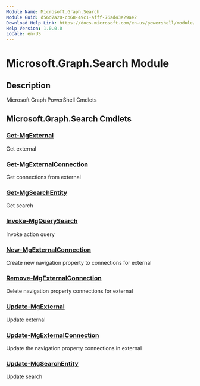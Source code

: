 ```yaml
---
Module Name: Microsoft.Graph.Search
Module Guid: d56d7a20-cb68-49c1-afff-76ad43e29ae2
Download Help Link: https://docs.microsoft.com/en-us/powershell/module/microsoft.graph.search
Help Version: 1.0.0.0
Locale: en-US
---
```


# Microsoft.Graph.Search Module
## Description
Microsoft Graph PowerShell Cmdlets

## Microsoft.Graph.Search Cmdlets
### [Get-MgExternal](Get-MgExternal.md)
Get external

### [Get-MgExternalConnection](Get-MgExternalConnection.md)
Get connections from external

### [Get-MgSearchEntity](Get-MgSearchEntity.md)
Get search

### [Invoke-MgQuerySearch](Invoke-MgQuerySearch.md)
Invoke action query

### [New-MgExternalConnection](New-MgExternalConnection.md)
Create new navigation property to connections for external

### [Remove-MgExternalConnection](Remove-MgExternalConnection.md)
Delete navigation property connections for external

### [Update-MgExternal](Update-MgExternal.md)
Update external

### [Update-MgExternalConnection](Update-MgExternalConnection.md)
Update the navigation property connections in external

### [Update-MgSearchEntity](Update-MgSearchEntity.md)
Update search

